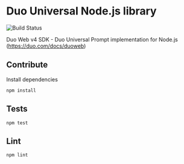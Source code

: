 # Duo Universal Node.js library

![Build Status](https://github.com/lukashroch/duo_universal_nodejs/workflows/Node.js%20CI/badge.svg)

Duo Web v4 SDK - Duo Universal Prompt implementation for Node.js (https://duo.com/docs/duoweb)

## Contribute

Install dependencies
```
npm install
```

## Tests
```
npm test
```

## Lint
```
npm lint
```
